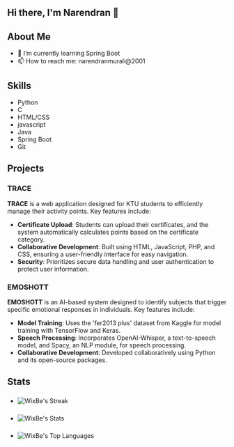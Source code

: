 ## Hi there, I'm Narendran 👋

<!--
**WixBe/WixBe** is a ✨ _special_ ✨ repository because its `README.md` (this file) appears on your GitHub profile.

Here are some ideas to get you started:

- 🔭 I’m currently working on ...
- 🌱 I’m currently learning ...
- 👯 I’m looking to collaborate on ...
- 🤔 I’m looking for help with ...
- 💬 Ask me about ...
- 📫 How to reach me: ...
- 😄 Pronouns: ...
- ⚡ Fun fact: ...
-->


## About Me
- 🌱 I’m currently learning Spring Boot
- 📫 How to reach me: narendranmurali@2001

## Skills
- Python
- C
- HTML/CSS
- javascript
- Java
- Spring Boot
- Git

## Projects

### TRACE
**TRACE** is a web application designed for KTU students to efficiently manage their activity points. Key features include:

- **Certificate Upload**: Students can upload their certificates, and the system automatically calculates points based on the certificate category.
- **Collaborative Development**: Built using HTML, JavaScript, PHP, and CSS, ensuring a user-friendly interface for easy navigation.
- **Security**: Prioritizes secure data handling and user authentication to protect user information.

### EMOSHOTT
**EMOSHOTT** is an AI-based system designed to identify subjects that trigger specific emotional responses in individuals. Key features include:

- **Model Training**: Uses the 'fer2013 plus' dataset from Kaggle for model training with TensorFlow and Keras.
- **Speech Processing**: Incorporates OpenAI-Whisper, a text-to-speech model, and Spacy, an NLP module, for speech processing.
- **Collaborative Development**: Developed collaboratively using Python and its open-source packages.

## Stats

###
- ![WixBe's Streak](https://github-readme-streak-stats.herokuapp.com/?user=WixBe&theme=gruvbox&hide_border=false)

###
- ![WixBe's Stats](https://github-readme-stats.vercel.app/api?username=WixBe&theme=gruvbox&show_icons=true&hide_border=false&count_private=true)

###
- ![WixBe's Top Languages](https://github-readme-stats.vercel.app/api/top-langs/?username=WixBe&theme=gruvbox&show_icons=true&hide_border=false&layout=compact)
